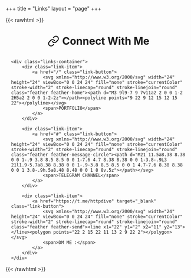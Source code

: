 +++
title = "Links"
layout = "page"
+++

{{< rawhtml >}}
<style>
/* Скрываем заголовок страницы */
.post > .post-title,
h1.post-title,
header .post-title,
.post-title {
    display: none !important;
    opacity: 0 !important;
    visibility: hidden !important;
    position: absolute !important;
    width: 1px !important;
    height: 1px !important;
    padding: 0 !important;
    margin: -1px !important;
    overflow: hidden !important;
    clip: rect(0, 0, 0, 0) !important;
    white-space: nowrap !important;
    border: 0 !important;
}

/* Скрываем разделитель */
.post hr {
    display: none;
}

.page-header {
    text-align: center;
    margin: 2rem 0;
}

.page-header h1 {
    display: flex;
    align-items: center;
    justify-content: center;
    gap: 0.5rem;
    margin: 0;
}

.page-header svg {
    width: 32px;
    height: 32px;
}
</style>

<div class="wrapper">
    <div class="page-header">
        <h1>
            <svg xmlns="http://www.w3.org/2000/svg" width="24" height="24" viewBox="0 0 24 24" fill="none" stroke="currentColor" stroke-width="2" stroke-linecap="round" stroke-linejoin="round" class="feather feather-link"><path d="M10 13a5 5 0 0 0 7.54.54l3-3a5 5 0 0 0-7.07-7.07l-1.72 1.71"></path><path d="M14 11a5 5 0 0 0-7.54-.54l-3 3a5 5 0 0 0 7.07 7.07l1.71-1.71"></path></svg>
            Connect With Me
        </h1>
    </div>

    <div class="links-container">
        <div class="link-item">
            <a href="/" class="link-button">
                <svg xmlns="http://www.w3.org/2000/svg" width="24" height="24" viewBox="0 0 24 24" fill="none" stroke="currentColor" stroke-width="2" stroke-linecap="round" stroke-linejoin="round" class="feather feather-home"><path d="M3 9l9-7 9 7v11a2 2 0 0 1-2 2H5a2 2 0 0 1-2-2z"></path><polyline points="9 22 9 12 15 12 15 22"></polyline></svg>
                <span>PORTFOLIO</span>
            </a>
        </div>
        
        <div class="link-item">
            <a href="#" class="link-button">
                <svg xmlns="http://www.w3.org/2000/svg" width="24" height="24" viewBox="0 0 24 24" fill="none" stroke="currentColor" stroke-width="2" stroke-linecap="round" stroke-linejoin="round" class="feather feather-message-circle"><path d="M21 11.5a8.38 8.38 0 0 1-.9 3.8 8.5 8.5 0 0 1-7.6 4.7 8.38 8.38 0 0 1-3.8-.9L3 21l1.9-5.7a8.38 8.38 0 0 1-.9-3.8 8.5 8.5 0 0 1 4.7-7.6 8.38 8.38 0 0 1 3.8-.9h.5a8.48 8.48 0 0 1 8 8v.5z"></path></svg>
                <span>TELEGRAM CHANNEL</span>
            </a>
        </div>
        
        <div class="link-item">
            <a href="https://t.me/httpdivo" target="_blank" class="link-button">
                <svg xmlns="http://www.w3.org/2000/svg" width="24" height="24" viewBox="0 0 24 24" fill="none" stroke="currentColor" stroke-width="2" stroke-linecap="round" stroke-linejoin="round" class="feather feather-send"><line x1="22" y1="2" x2="11" y2="13"></line><polygon points="22 2 15 22 11 13 2 9 22 2"></polygon></svg>
                <span>DM ME :</span>
            </a>
        </div>
    </div>
</div>

<style>
.wrapper {
    padding: 0 15px;
}

.links-container {
    display: flex;
    flex-direction: column;
    gap: 1.5rem;
    margin: 2rem auto;
    max-width: 600px;
}

.link-item {
    width: 100%;
}

.link-button {
    display: flex;
    align-items: center;
    justify-content: center;
    gap: 1rem;
    text-decoration: none;
    padding: 1.2rem;
    border-radius: 12px;
    background: var(--background-secondary);
    color: var(--primary);
    font-weight: 600;
    transition: all 0.3s ease;
    border: 2px solid var(--border);
}

.link-button:hover {
    transform: translateY(-4px);
    box-shadow: 0 4px 12px rgba(0, 0, 0, 0.1);
    background: var(--background);
}

.link-button svg {
    width: 24px;
    height: 24px;
}

@keyframes bounce {
    0%, 20%, 50%, 80%, 100% {
        transform: translateY(0);
    }
    40% {
        transform: translateY(-4px);
    }
    60% {
        transform: translateY(-2px);
    }
}

.link-button:hover {
    animation: bounce 0.8s ease;
}
</style>
{{< /rawhtml >}}